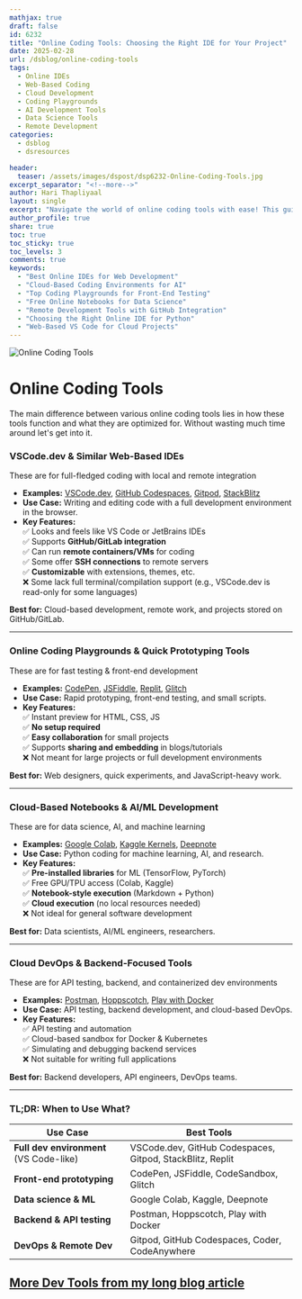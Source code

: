 ```yaml
---
mathjax: true
draft: false
id: 6232
title: "Online Coding Tools: Choosing the Right IDE for Your Project"
date: 2025-02-28
url: /dsblog/online-coding-tools
tags:
  - Online IDEs
  - Web-Based Coding
  - Cloud Development
  - Coding Playgrounds
  - AI Development Tools
  - Data Science Tools
  - Remote Development
categories:
  - dsblog
  - dsresources

header:
  teaser: /assets/images/dspost/dsp6232-Online-Coding-Tools.jpg
excerpt_separator: "<!--more-->"
author: Hari Thapliyaal
layout: single
excerpt: "Navigate the world of online coding tools with ease! This guide breaks down the best web-based IDEs, coding playgrounds, and cloud notebooks for various development needs. Discover the perfect tool for your next project, whether it's front-end prototyping, AI development, or data science research."
author_profile: true
share: true
toc: true
toc_sticky: true
toc_levels: 3
comments: true
keywords:
  - "Best Online IDEs for Web Development"
  - "Cloud-Based Coding Environments for AI"
  - "Top Coding Playgrounds for Front-End Testing"
  - "Free Online Notebooks for Data Science"
  - "Remote Development Tools with GitHub Integration"
  - "Choosing the Right Online IDE for Python"
  - "Web-Based VS Code for Cloud Projects"
---
```


![Online Coding Tools](/assets/images/dspost/dsp6232-Online-Coding-Tools.jpg)

# Online Coding Tools

The main difference between various online coding tools lies in how these tools function and what they are optimized for. Without wasting much time around let's get into it.

### VSCode.dev & Similar Web-Based IDEs
These are for full-fledged coding with local and remote integration

- **Examples:** [VSCode.dev](https://vscode.dev/), [GitHub Codespaces](https://github.com/features/codespaces), [Gitpod](https://www.gitpod.io/), [StackBlitz](https://stackblitz.com/)  
- **Use Case:** Writing and editing code with a full development environment in the browser.  
- **Key Features:**  
  ✅ Looks and feels like VS Code or JetBrains IDEs  
  ✅ Supports **GitHub/GitLab integration**  
  ✅ Can run **remote containers/VMs** for coding  
  ✅ Some offer **SSH connections** to remote servers  
  ✅ **Customizable** with extensions, themes, etc.  
  ❌ Some lack full terminal/compilation support (e.g., VSCode.dev is read-only for some languages)  

**Best for:** Cloud-based development, remote work, and projects stored on GitHub/GitLab.  

---

### Online Coding Playgrounds & Quick Prototyping Tools
These are for fast testing & front-end development

- **Examples:** [CodePen](https://codepen.io/), [JSFiddle](https://jsfiddle.net/), [Replit](https://replit.com/), [Glitch](https://glitch.com/)  
- **Use Case:** Rapid prototyping, front-end testing, and small scripts.  
- **Key Features:**  
  ✅ Instant preview for HTML, CSS, JS  
  ✅ **No setup required**  
  ✅ **Easy collaboration** for small projects  
  ✅ Supports **sharing and embedding** in blogs/tutorials  
  ❌ Not meant for large projects or full development environments  

**Best for:** Web designers, quick experiments, and JavaScript-heavy work.  

---

### Cloud-Based Notebooks & AI/ML Development
These are for data science, AI, and machine learning

- **Examples:** [Google Colab](https://colab.research.google.com/), [Kaggle Kernels](https://www.kaggle.com/code), [Deepnote](https://deepnote.com/)  
- **Use Case:** Python coding for machine learning, AI, and research.  
- **Key Features:**  
  ✅ **Pre-installed libraries** for ML (TensorFlow, PyTorch)  
  ✅ Free GPU/TPU access (Colab, Kaggle)  
  ✅ **Notebook-style execution** (Markdown + Python)  
  ✅ **Cloud execution** (no local resources needed)  
  ❌ Not ideal for general software development  

**Best for:** Data scientists, AI/ML engineers, researchers.  

---

### Cloud DevOps & Backend-Focused Tools
These are for API testing, backend, and containerized dev environments

- **Examples:** [Postman](https://www.postman.com/), [Hoppscotch](https://hoppscotch.io/), [Play with Docker](https://labs.play-with-docker.com/)  
- **Use Case:** API testing, backend development, and cloud-based DevOps.  
- **Key Features:**  
  ✅ API testing and automation  
  ✅ Cloud-based sandbox for Docker & Kubernetes  
  ✅ Simulating and debugging backend services  
  ❌ Not suitable for writing full applications  

**Best for:** Backend developers, API engineers, DevOps teams.  

---

### TL;DR: When to Use What?

| **Use Case**               | **Best Tools** |
|----------------------------|---------------|
| **Full dev environment** (VS Code-like) | VSCode.dev, GitHub Codespaces, Gitpod, StackBlitz, Replit |
| **Front-end prototyping**  | CodePen, JSFiddle, CodeSandbox, Glitch |
| **Data science & ML**      | Google Colab, Kaggle, Deepnote |
| **Backend & API testing**  | Postman, Hoppscotch, Play with Docker |
| **DevOps & Remote Dev**    | Gitpod, GitHub Codespaces, Coder, CodeAnywhere |

## [More Dev Tools from my long blog article](/dsblog/ai-resources#online-coding-tools)
